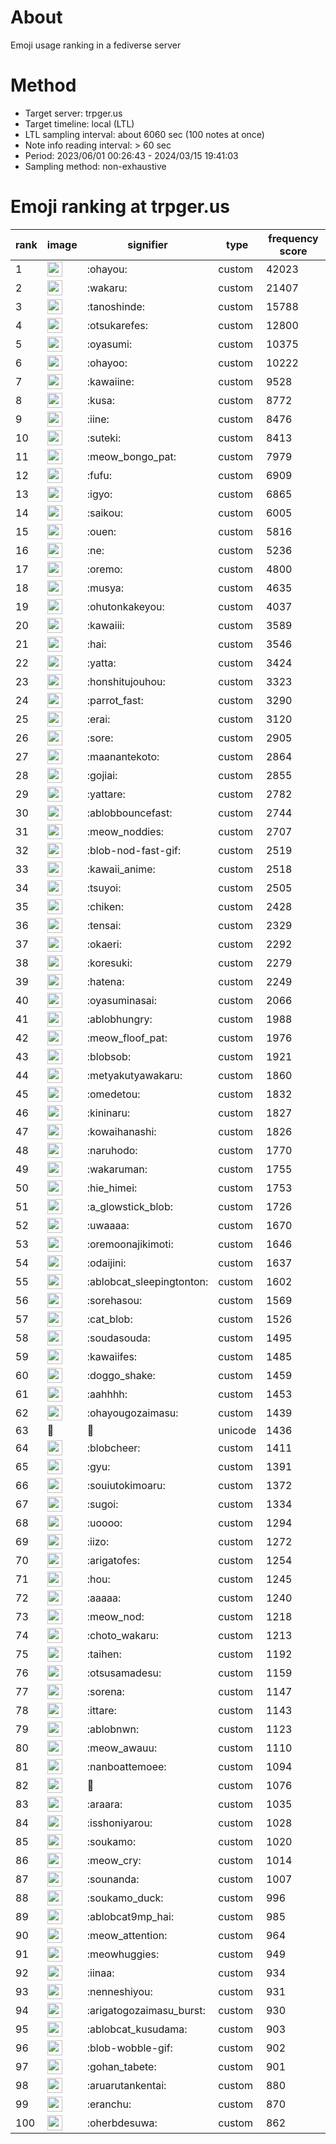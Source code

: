 # About
Emoji usage ranking in a fediverse server

# Method
- Target server: trpger.us
- Target timeline: local (LTL)
- LTL sampling interval: about 6060 sec (100 notes at once)
- Note info reading interval: > 60 sec
- Period: 2023/06/01 00:26:43 - 2024/03/15 19:41:03 
- Sampling method: non-exhaustive

# Emoji ranking at trpger.us

|rank|image|signifier|type|frequency score|
|----|----|----|----|----|
|1|<img height="24" src="https://trpger.us/emoji/ohayou.webp">|:ohayou:|custom|42023|
|2|<img height="24" src="https://trpger.us/emoji/wakaru.webp">|:wakaru:|custom|21407|
|3|<img height="24" src="https://trpger.us/emoji/tanoshinde.webp">|:tanoshinde:|custom|15788|
|4|<img height="24" src="https://trpger.us/emoji/otsukarefes.webp">|:otsukarefes:|custom|12800|
|5|<img height="24" src="https://trpger.us/emoji/oyasumi.webp">|:oyasumi:|custom|10375|
|6|<img height="24" src="https://trpger.us/emoji/ohayoo.webp">|:ohayoo:|custom|10222|
|7|<img height="24" src="https://trpger.us/emoji/kawaiine.webp">|:kawaiine:|custom|9528|
|8|<img height="24" src="https://trpger.us/emoji/kusa.webp">|:kusa:|custom|8772|
|9|<img height="24" src="https://trpger.us/emoji/iine.webp">|:iine:|custom|8476|
|10|<img height="24" src="https://trpger.us/emoji/suteki.webp">|:suteki:|custom|8413|
|11|<img height="24" src="https://trpger.us/emoji/meow_bongo_pat.webp">|:meow_bongo_pat:|custom|7979|
|12|<img height="24" src="https://trpger.us/emoji/fufu.webp">|:fufu:|custom|6909|
|13|<img height="24" src="https://trpger.us/emoji/igyo.webp">|:igyo:|custom|6865|
|14|<img height="24" src="https://trpger.us/emoji/saikou.webp">|:saikou:|custom|6005|
|15|<img height="24" src="https://trpger.us/emoji/ouen.webp">|:ouen:|custom|5816|
|16|<img height="24" src="https://trpger.us/emoji/ne.webp">|:ne:|custom|5236|
|17|<img height="24" src="https://trpger.us/emoji/oremo.webp">|:oremo:|custom|4800|
|18|<img height="24" src="https://trpger.us/emoji/musya.webp">|:musya:|custom|4635|
|19|<img height="24" src="https://trpger.us/emoji/ohutonkakeyou.webp">|:ohutonkakeyou:|custom|4037|
|20|<img height="24" src="https://trpger.us/emoji/kawaiii.webp">|:kawaiii:|custom|3589|
|21|<img height="24" src="https://trpger.us/emoji/hai.webp">|:hai:|custom|3546|
|22|<img height="24" src="https://trpger.us/emoji/yatta.webp">|:yatta:|custom|3424|
|23|<img height="24" src="https://trpger.us/emoji/honshitujouhou.webp">|:honshitujouhou:|custom|3323|
|24|<img height="24" src="https://trpger.us/emoji/parrot_fast.webp">|:parrot_fast:|custom|3290|
|25|<img height="24" src="https://trpger.us/emoji/erai.webp">|:erai:|custom|3120|
|26|<img height="24" src="https://trpger.us/emoji/sore.webp">|:sore:|custom|2905|
|27|<img height="24" src="https://trpger.us/emoji/maanantekoto.webp">|:maanantekoto:|custom|2864|
|28|<img height="24" src="https://trpger.us/emoji/gojiai.webp">|:gojiai:|custom|2855|
|29|<img height="24" src="https://trpger.us/emoji/yattare.webp">|:yattare:|custom|2782|
|30|<img height="24" src="https://trpger.us/emoji/ablobbouncefast.webp">|:ablobbouncefast:|custom|2744|
|31|<img height="24" src="https://trpger.us/emoji/meow_noddies.webp">|:meow_noddies:|custom|2707|
|32|<img height="24" src="https://trpger.us/emoji/blob-nod-fast-gif.webp">|:blob-nod-fast-gif:|custom|2519|
|33|<img height="24" src="https://trpger.us/emoji/kawaii_anime.webp">|:kawaii_anime:|custom|2518|
|34|<img height="24" src="https://trpger.us/emoji/tsuyoi.webp">|:tsuyoi:|custom|2505|
|35|<img height="24" src="https://trpger.us/emoji/chiken.webp">|:chiken:|custom|2428|
|36|<img height="24" src="https://trpger.us/emoji/tensai.webp">|:tensai:|custom|2329|
|37|<img height="24" src="https://trpger.us/emoji/okaeri.webp">|:okaeri:|custom|2292|
|38|<img height="24" src="https://trpger.us/emoji/koresuki.webp">|:koresuki:|custom|2279|
|39|<img height="24" src="https://trpger.us/emoji/hatena.webp">|:hatena:|custom|2249|
|40|<img height="24" src="https://trpger.us/emoji/oyasuminasai.webp">|:oyasuminasai:|custom|2066|
|41|<img height="24" src="https://trpger.us/emoji/ablobhungry.webp">|:ablobhungry:|custom|1988|
|42|<img height="24" src="https://trpger.us/emoji/meow_floof_pat.webp">|:meow_floof_pat:|custom|1976|
|43|<img height="24" src="https://trpger.us/emoji/blobsob.webp">|:blobsob:|custom|1921|
|44|<img height="24" src="https://trpger.us/emoji/metyakutyawakaru.webp">|:metyakutyawakaru:|custom|1860|
|45|<img height="24" src="https://trpger.us/emoji/omedetou.webp">|:omedetou:|custom|1832|
|46|<img height="24" src="https://trpger.us/emoji/kininaru.webp">|:kininaru:|custom|1827|
|47|<img height="24" src="https://trpger.us/emoji/kowaihanashi.webp">|:kowaihanashi:|custom|1826|
|48|<img height="24" src="https://trpger.us/emoji/naruhodo.webp">|:naruhodo:|custom|1770|
|49|<img height="24" src="https://trpger.us/emoji/wakaruman.webp">|:wakaruman:|custom|1755|
|50|<img height="24" src="https://trpger.us/emoji/hie_himei.webp">|:hie_himei:|custom|1753|
|51|<img height="24" src="https://trpger.us/emoji/a_glowstick_blob.webp">|:a_glowstick_blob:|custom|1726|
|52|<img height="24" src="https://trpger.us/emoji/uwaaaa.webp">|:uwaaaa:|custom|1670|
|53|<img height="24" src="https://trpger.us/emoji/oremoonajikimoti.webp">|:oremoonajikimoti:|custom|1646|
|54|<img height="24" src="https://trpger.us/emoji/odaijini.webp">|:odaijini:|custom|1637|
|55|<img height="24" src="https://trpger.us/emoji/ablobcat_sleepingtonton.webp">|:ablobcat_sleepingtonton:|custom|1602|
|56|<img height="24" src="https://trpger.us/emoji/sorehasou.webp">|:sorehasou:|custom|1569|
|57|<img height="24" src="https://trpger.us/emoji/cat_blob.webp">|:cat_blob:|custom|1526|
|58|<img height="24" src="https://trpger.us/emoji/soudasouda.webp">|:soudasouda:|custom|1495|
|59|<img height="24" src="https://trpger.us/emoji/kawaiifes.webp">|:kawaiifes:|custom|1485|
|60|<img height="24" src="https://trpger.us/emoji/doggo_shake.webp">|:doggo_shake:|custom|1459|
|61|<img height="24" src="https://trpger.us/emoji/aahhhh.webp">|:aahhhh:|custom|1453|
|62|<img height="24" src="https://trpger.us/emoji/ohayougozaimasu.webp">|:ohayougozaimasu:|custom|1439|
|63|🍮|🍮|unicode|1436|
|64|<img height="24" src="https://trpger.us/emoji/blobcheer.webp">|:blobcheer:|custom|1411|
|65|<img height="24" src="https://trpger.us/emoji/gyu.webp">|:gyu:|custom|1391|
|66|<img height="24" src="https://trpger.us/emoji/souiutokimoaru.webp">|:souiutokimoaru:|custom|1372|
|67|<img height="24" src="https://trpger.us/emoji/sugoi.webp">|:sugoi:|custom|1334|
|68|<img height="24" src="https://trpger.us/emoji/uoooo.webp">|:uoooo:|custom|1294|
|69|<img height="24" src="https://trpger.us/emoji/iizo.webp">|:iizo:|custom|1272|
|70|<img height="24" src="https://trpger.us/emoji/arigatofes.webp">|:arigatofes:|custom|1254|
|71|<img height="24" src="https://trpger.us/emoji/hou.webp">|:hou:|custom|1245|
|72|<img height="24" src="https://trpger.us/emoji/aaaaa.webp">|:aaaaa:|custom|1240|
|73|<img height="24" src="https://trpger.us/emoji/meow_nod.webp">|:meow_nod:|custom|1218|
|74|<img height="24" src="https://trpger.us/emoji/choto_wakaru.webp">|:choto_wakaru:|custom|1213|
|75|<img height="24" src="https://trpger.us/emoji/taihen.webp">|:taihen:|custom|1192|
|76|<img height="24" src="https://trpger.us/emoji/otsusamadesu.webp">|:otsusamadesu:|custom|1159|
|77|<img height="24" src="https://trpger.us/emoji/sorena.webp">|:sorena:|custom|1147|
|78|<img height="24" src="https://trpger.us/emoji/ittare.webp">|:ittare:|custom|1143|
|79|<img height="24" src="https://trpger.us/emoji/ablobnwn.webp">|:ablobnwn:|custom|1123|
|80|<img height="24" src="https://trpger.us/emoji/meow_awauu.webp">|:meow_awauu:|custom|1110|
|81|<img height="24" src="https://trpger.us/emoji/nanboattemoee.webp">|:nanboattemoee:|custom|1094|
|82|<img height="24" src="https://trpger.us/emoji/birthday.webp">|:birthday:|custom|1076|
|83|<img height="24" src="https://trpger.us/emoji/araara.webp">|:araara:|custom|1035|
|84|<img height="24" src="https://trpger.us/emoji/isshoniyarou.webp">|:isshoniyarou:|custom|1028|
|85|<img height="24" src="https://trpger.us/emoji/soukamo.webp">|:soukamo:|custom|1020|
|86|<img height="24" src="https://trpger.us/emoji/meow_cry.webp">|:meow_cry:|custom|1014|
|87|<img height="24" src="https://trpger.us/emoji/sounanda.webp">|:sounanda:|custom|1007|
|88|<img height="24" src="https://trpger.us/emoji/soukamo_duck.webp">|:soukamo_duck:|custom|996|
|89|<img height="24" src="https://trpger.us/emoji/ablobcat9mp_hai.webp">|:ablobcat9mp_hai:|custom|985|
|90|<img height="24" src="https://trpger.us/emoji/meow_attention.webp">|:meow_attention:|custom|964|
|91|<img height="24" src="https://trpger.us/emoji/meowhuggies.webp">|:meowhuggies:|custom|949|
|92|<img height="24" src="https://trpger.us/emoji/iinaa.webp">|:iinaa:|custom|934|
|93|<img height="24" src="https://trpger.us/emoji/nenneshiyou.webp">|:nenneshiyou:|custom|931|
|94|<img height="24" src="https://trpger.us/emoji/arigatogozaimasu_burst.webp">|:arigatogozaimasu_burst:|custom|930|
|95|<img height="24" src="https://trpger.us/emoji/ablobcat_kusudama.webp">|:ablobcat_kusudama:|custom|903|
|96|<img height="24" src="https://trpger.us/emoji/blob-wobble-gif.webp">|:blob-wobble-gif:|custom|902|
|97|<img height="24" src="https://trpger.us/emoji/gohan_tabete.webp">|:gohan_tabete:|custom|901|
|98|<img height="24" src="https://trpger.us/emoji/aruarutankentai.webp">|:aruarutankentai:|custom|880|
|99|<img height="24" src="https://trpger.us/emoji/eranchu.webp">|:eranchu:|custom|870|
|100|<img height="24" src="https://trpger.us/emoji/oherbdesuwa.webp">|:oherbdesuwa:|custom|862|
